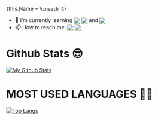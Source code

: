 {this.Name = `Vineeth G`} 

- 🌱 I’m currently learning <img align="center" src="https://img.shields.io/badge/React-20232A?style=for-the-badge&logo=react&logoColor=61DAFB"/> <img align="center" src="https://img.shields.io/badge/React_Native-20232A?style=for-the-badge&logo=react&logoColor=61DAFB"/> and <img align="center" src="https://img.shields.io/badge/Node.js-43853D?style=for-the-badge&logo=node.js&logoColor=white"/>
- 📫 How to reach me: <a href="https://www.instagram.com/_.la_z_en._/"><img align="center" src="https://img.shields.io/badge/Instagram-E4405F?style=for-the-badge&logo=instagram&logoColor=white"/></a>
<a href="https://www.linkedin.com/in/vineethvg/"><img align="center" src="https://img.shields.io/badge/LinkedIn-0077B5?style=for-the-badge&logo=linkedin&logoColor=white"/></a>


# Github Stats 😎
[![My Github Stats](https://github-readme-stats.vercel.app/api?username=vineethvg&show_icons=true&theme=dark)](https://github.com/vineethvg)

# MOST USED LANGUAGES 🤷‍♀️
[![Top Langs](https://github-readme-stats.vercel.app/api/top-langs/?username=vineethvg&layout=compact)](https://github.com/anuraghazra/github-readme-stats)


